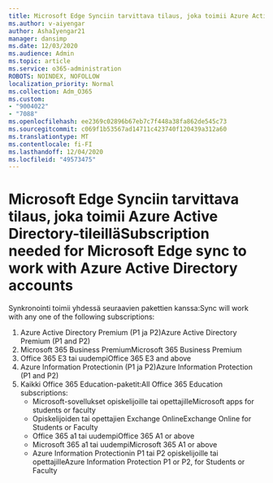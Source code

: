 ```yaml
---
title: Microsoft Edge Synciin tarvittava tilaus, joka toimii Azure Active Directory-tileillä
ms.author: v-aiyengar
author: AshaIyengar21
manager: dansimp
ms.date: 12/03/2020
ms.audience: Admin
ms.topic: article
ms.service: o365-administration
ROBOTS: NOINDEX, NOFOLLOW
localization_priority: Normal
ms.collection: Adm_O365
ms.custom:
- "9004022"
- "7088"
ms.openlocfilehash: ee2369c02896b67eb7c7f448a38fa862de545c73
ms.sourcegitcommit: c069f1b53567ad14711c423740f120439a312a60
ms.translationtype: MT
ms.contentlocale: fi-FI
ms.lasthandoff: 12/04/2020
ms.locfileid: "49573475"
---
```

# <a name="subscription-needed-for-microsoft-edge-sync-to-work-with-azure-active-directory-accounts"></a><span data-ttu-id="e67e2-102">Microsoft Edge Synciin tarvittava tilaus, joka toimii Azure Active Directory-tileillä</span><span class="sxs-lookup"><span data-stu-id="e67e2-102">Subscription needed for Microsoft Edge sync to work with Azure Active Directory accounts</span></span>

<span data-ttu-id="e67e2-103">Synkronointi toimii yhdessä seuraavien pakettien kanssa:</span><span class="sxs-lookup"><span data-stu-id="e67e2-103">Sync will work with any one of the following subscriptions:</span></span>

1. <span data-ttu-id="e67e2-104">Azure Active Directory Premium (P1 ja P2)</span><span class="sxs-lookup"><span data-stu-id="e67e2-104">Azure Active Directory Premium (P1 and P2)</span></span>
1. <span data-ttu-id="e67e2-105">Microsoft 365 Business Premium</span><span class="sxs-lookup"><span data-stu-id="e67e2-105">Microsoft 365 Business Premium</span></span>
1. <span data-ttu-id="e67e2-106">Office 365 E3 tai uudempi</span><span class="sxs-lookup"><span data-stu-id="e67e2-106">Office 365 E3 and above</span></span>
1. <span data-ttu-id="e67e2-107">Azure Information Protectionin (P1 ja P2)</span><span class="sxs-lookup"><span data-stu-id="e67e2-107">Azure Information Protection (P1 and P2)</span></span>
1. <span data-ttu-id="e67e2-108">Kaikki Office 365 Education-paketit:</span><span class="sxs-lookup"><span data-stu-id="e67e2-108">All Office 365 Education subscriptions:</span></span>
    - <span data-ttu-id="e67e2-109">Microsoft-sovellukset opiskelijoille tai opettajille</span><span class="sxs-lookup"><span data-stu-id="e67e2-109">Microsoft apps for students or faculty</span></span>
    - <span data-ttu-id="e67e2-110">Opiskelijoiden tai opettajien Exchange Online</span><span class="sxs-lookup"><span data-stu-id="e67e2-110">Exchange Online for Students or Faculty</span></span>
    - <span data-ttu-id="e67e2-111">Office 365 a1 tai uudempi</span><span class="sxs-lookup"><span data-stu-id="e67e2-111">Office 365 A1 or above</span></span>
    - <span data-ttu-id="e67e2-112">Microsoft 365 a1 tai uudempi</span><span class="sxs-lookup"><span data-stu-id="e67e2-112">Microsoft 365 A1 or above</span></span>
    - <span data-ttu-id="e67e2-113">Azure Information Protectionin P1 tai P2 opiskelijoille tai opettajille</span><span class="sxs-lookup"><span data-stu-id="e67e2-113">Azure Information Protection P1 or P2, for Students or Faculty</span></span>
